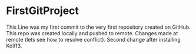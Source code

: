 # FirstGitProject
This Line was my first commit to the very first repository created on GitHub. This repo was created locally and pushed to remote.
Changes made at remote (lets see how to resolve conflict).
Second change after installing Kdiff3.